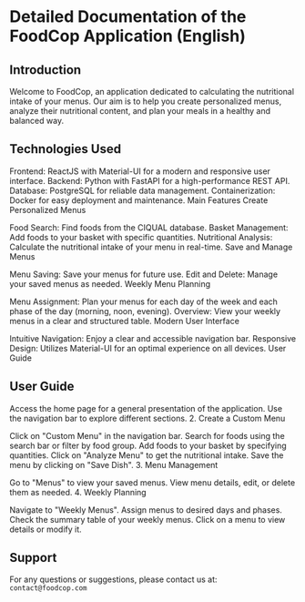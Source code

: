 # Detailed Documentation of the FoodCop Application (English)

## Introduction

Welcome to FoodCop, an application dedicated to calculating the nutritional intake of your menus. Our aim is to help you create personalized menus, analyze their nutritional content, and plan your meals in a healthy and balanced way.

## Technologies Used

Frontend: ReactJS with Material-UI for a modern and responsive user interface.
Backend: Python with FastAPI for a high-performance REST API.
Database: PostgreSQL for reliable data management.
Containerization: Docker for easy deployment and maintenance.
Main Features
Create Personalized Menus

Food Search: Find foods from the CIQUAL database.
Basket Management: Add foods to your basket with specific quantities.
Nutritional Analysis: Calculate the nutritional intake of your menu in real-time.
Save and Manage Menus

Menu Saving: Save your menus for future use.
Edit and Delete: Manage your saved menus as needed.
Weekly Menu Planning

Menu Assignment: Plan your menus for each day of the week and each phase of the day (morning, noon, evening).
Overview: View your weekly menus in a clear and structured table.
Modern User Interface

Intuitive Navigation: Enjoy a clear and accessible navigation bar.
Responsive Design: Utilizes Material-UI for an optimal experience on all devices.
User Guide

## User Guide

Access the home page for a general presentation of the application.
Use the navigation bar to explore different sections. 2. Create a Custom Menu

Click on "Custom Menu" in the navigation bar.
Search for foods using the search bar or filter by food group.
Add foods to your basket by specifying quantities.
Click on "Analyze Menu" to get the nutritional intake.
Save the menu by clicking on "Save Dish". 3. Menu Management

Go to "Menus" to view your saved menus.
View menu details, edit, or delete them as needed. 4. Weekly Planning

Navigate to "Weekly Menus".
Assign menus to desired days and phases.
Check the summary table of your weekly menus.
Click on a menu to view details or modify it.

## Support

For any questions or suggestions, please contact us at: `contact@foodcop.com`
